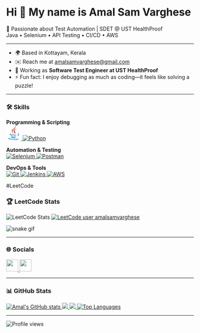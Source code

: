 Hi 👋 My name is Amal Sam Varghese
=========================================================================

🚀 Passionate about Test Automation | SDET @ UST HealthProof  
Java • Selenium • API Testing • CI/CD • AWS

---

* 🌍  Based in Kottayam, Kerala  
* ✉️  Reach me at [amalsamvarghese@gmail.com](mailto:amalsamvarghese@gmail.com)  
* 💼  Working as **Software Test Engineer at UST HealthProof**  
* ⚡ Fun fact: I enjoy debugging as much as coding—it feels like solving a puzzle!  

---

### 🛠 Skills  

**Programming & Scripting**  
<a href="https://www.java.com" target="_blank" rel="noreferrer">
  <img src="https://raw.githubusercontent.com/devicons/devicon/master/icons/java/java-original.svg" alt="Java" width="40" height="40"/>
</a>
<a href="https://www.python.org/" target="_blank" rel="noreferrer">
  <img src="https://raw.githubusercontent.com/danielcranney/readme-generator/main/public/icons/skills/python-colored.svg" alt="Python" width="40" height="40"/>
</a>

**Automation & Testing**  
<a href="https://www.selenium.dev" target="_blank" rel="noreferrer">
  <img src="https://raw.githubusercontent.com/detain/svg-logos/780f25886640cef088af994181646db2f6b1a3f8/svg/selenium-logo.svg" alt="Selenium" width="40" height="40"/>
</a>
<a href="https://postman.com" target="_blank" rel="noreferrer">
  <img src="https://www.vectorlogo.zone/logos/getpostman/getpostman-icon.svg" alt="Postman" width="40" height="40"/>
</a>

**DevOps & Tools**  
<a href="https://git-scm.com/" target="_blank" rel="noreferrer">
  <img src="https://www.vectorlogo.zone/logos/git-scm/git-scm-icon.svg" alt="Git" width="40" height="40"/>
</a>
<a href="https://www.jenkins.io" target="_blank" rel="noreferrer">
  <img src="https://www.vectorlogo.zone/logos/jenkins/jenkins-icon.svg" alt="Jenkins" width="40" height="40"/>
</a>
<a href="https://aws.amazon.com" target="_blank" rel="noreferrer">
  <img src="https://raw.githubusercontent.com/danielcranney/readme-generator/main/public/icons/skills/aws-colored-dark.svg" alt="AWS" width="40" height="40"/>
</a>

#LeetCode

### 🏆 LeetCode Stats  

![LeetCode Stats](https://leetcard.jacoblin.cool/amalsamvarghese?theme=dark&font=Karma&ext=contest)
[![LeetCode user amalsamvarghese](https://img.shields.io/badge/dynamic/json?style=for-the-badge&logo=leetcode&label=LeetCode&query=solved&url=https://leetcode-badge.vercel.app/api/users/amalsamvarghese&color=yellow)](https://leetcode.com/amalsamvarghese/)

![snake gif](https://github.com/amalsam/amalsam/blob/output/github-contribution-grid-snake.svg)

---

### 🌐 Socials  

<p align="left">
  <a href="https://www.linkedin.com/in/amalsamvarghese/" target="_blank">
    <img src="https://cdn.jsdelivr.net/gh/devicons/devicon/icons/linkedin/linkedin-original.svg" width="32" height="32" />
  </a>
  <a href="https://github.com/amalsam" target="_blank">
    <img src="https://raw.githubusercontent.com/danielcranney/readme-generator/main/public/icons/socials/github.svg" width="32" height="32" />
  </a>
</p>

---

### 📊 GitHub Stats  

<a href="http://www.github.com/amalsam">
  <img src="https://github-readme-stats.vercel.app/api?username=amalsam&show_icons=true&count_private=true&title_color=0891b2&text_color=ffffff&icon_color=0891b2&bg_color=1c1917&hide_border=true" alt="Amal's GitHub stats" />
</a>

<a href="http://www.github.com/amalsam">
  <img src="https://github-readme-streak-stats.herokuapp.com/?user=amalsam&stroke=ffffff&background=1c1917&ring=0891b2&fire=0891b2&currStreakNum=ffffff&currStreakLabel=0891b2&sideNums=ffffff&sideLabels=ffffff&dates=ffffff&hide_border=true" />
</a>

<a href="http://www.github.com/amalsam">
  <img src="https://github-profile-trophy.vercel.app/?username=amalsam&theme=onedark&no-frame=true&no-bg=true&margin-w=4" />
</a>

<a href="https://github.com/amalsam">
  <img src="https://github-readme-stats.vercel.app/api/top-langs/?username=amalsam&langs_count=10&title_color=0891b2&text_color=ffffff&icon_color=0891b2&bg_color=1c1917&hide_border=true&locale=en&custom_title=Top%20Languages" alt="Top Languages" />
</a>

---

![Profile views](https://komarev.com/ghpvc/?username=amalsam&color=blue)
